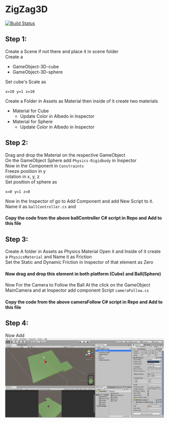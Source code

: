 # ZigZag3D
[![Build Status](https://travis-ci.org/joemccann/dillinger.svg?branch=master)](https://www.github.com/srijan-ramavat/ZigZag3D)
## **Step 1:**
Create a Scene if not there and place it in scene folder<br>
Create a 
- GameObject-3D-cube
- GameObject-3D-sphere

Set cube's Scale as 
```
x=10 y=1 z=10
```
Create a Folder in Assets as Material then inside of it create two materials <br>
- Material for Cube
    - Update Color in Albedo in Inspector
- Material for Sphere 
    - Update Color in Albedo in Inspector
## **Step 2:**
Drag and drop the Material on the respective GameObject<br>
On the GameObject Sphere add `Physics-Rigidbody` in Inspector<br>
Now in the Component in `Constraints` <br>
Freeze
position in y   
rotation in x, y, z  
Set position of sphere as 
```
x=0 y=1 z=0
```
Now in the Inspector of go to Add Component and add  New Script to it. Name it as `ballController.cs` and <br>
#### Copy the code from the above ballController C# script in Repo and Add to this file
## **Step 3:**
Create A folder in Assets as Physics Material Open it and Inside of it create a `PhysicsMaterial` and Name it as Friction<br>
Set the Static and Dynamic Friction in Inspector of that element as Zero
#### Now drag and drop this element in both platform (Cube) and Ball(Sphere)

Now For the Camera to Follow the Ball At the click on the GameObject MainCamera and at Inspector add component Script `cameraFollow.cs`
#### Copy the code from the above cameraFollow C# script in Repo and Add to this file
## **Step 4:**
Now Add
<img src="img.png"></img>

